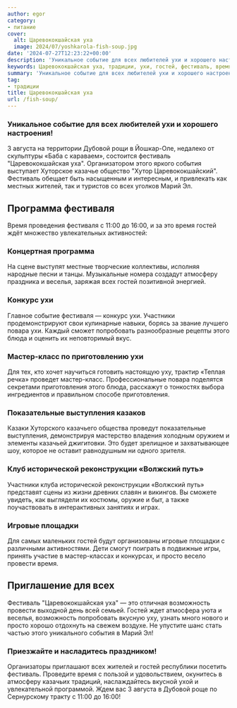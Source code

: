 ```yaml
---
author: egor
category:
- питание
cover:
  alt: Царевококшайская уха
  image: 2024/07/yoshkarola-fish-soup.jpg
date: '2024-07-27T12:23:22+00:00'
description: 'Уникальное событие для всех любителей ухи и хорошего настроения! 3 августа на территории Дубовой рощи в Йошкар-Оле, недалеко от скульптуры «Баба с...'
keywords: Царевококшайская уха, традиции, ухи, гостей, фестиваль, время, фестиваля, это, мастер, событие, августа, дубовой, царевококшайская, уха, события, жителей, марий
summary: 'Уникальное событие для всех любителей ухи и хорошего настроения! 3 августа на территории Дубовой рощи в Йошкар-Оле, недалеко от скульптуры «Баба с...'
tag:
- традиции
title: Царевококшайская уха
url: /fish-soup/
---
```


### Уникальное событие для всех любителей ухи и хорошего настроения!

3 августа на территории Дубовой рощи в Йошкар-Оле, недалеко от скульптуры «Баба с караваем», состоится фестиваль "Царевококшайская уха". Организатором этого яркого события выступает Хуторское казачье общество "Хутор Царевококшайский". Фестиваль обещает быть насыщенным и интересным, и привлекать как местных жителей, так и туристов со всех уголков Марий Эл.

## Программа фестиваля

Время проведения фестиваля с 11:00 до 16:00, и за это время гостей ждёт множество увлекательных активностей:

### Концертная программа

На сцене выступят местные творческие коллективы, исполняя народные песни и танцы. Музыкальные номера создадут атмосферу праздника и веселья, заряжая всех гостей позитивной энергией.

### Конкурс ухи

Главное событие фестиваля — конкурс ухи. Участники продемонстрируют свои кулинарные навыки, борясь за звание лучшего повара ухи. Каждый сможет попробовать разнообразные рецепты этого блюда и оценить их неповторимый вкус.

### Мастер-класс по приготовлению ухи

Для тех, кто хочет научиться готовить настоящую уху, трактир «Теплая речка» проведет мастер-класс. Профессиональные повара поделятся секретами приготовления этого блюда, расскажут о тонкостях выбора ингредиентов и правильном способе приготовления.

### Показательные выступления казаков

Казаки Хуторского казачьего общества проведут показательные выступления, демонстрируя мастерство владения холодным оружием и элементы казачьей джигитовки. Это будет зрелищное и захватывающее шоу, которое не оставит равнодушным ни одного зрителя.

### Клуб исторической реконструкции «Волжский путь»

Участники клуба исторической реконструкции «Волжский путь» представят сцены из жизни древних славян и викингов. Вы сможете увидеть, как выглядели их костюмы, оружие и быт, а также поучаствовать в интерактивных занятиях и играх.

### Игровые площадки

Для самых маленьких гостей будут организованы игровые площадки с различными активностями. Дети смогут поиграть в подвижные игры, принять участие в мастер-классах и конкурсах, и просто весело провести время.

## Приглашение для всех

Фестиваль "Царевококшайская уха" — это отличная возможность провести выходной день всей семьей. Гостей ждет атмосфера уюта и веселья, возможность попробовать вкусную уху, узнать много нового и просто хорошо отдохнуть на свежем воздухе. Не упустите шанс стать частью этого уникального события в Марий Эл!

### Приезжайте и насладитесь праздником!

Организаторы приглашают всех жителей и гостей республики посетить фестиваль. Проведите время с пользой и удовольствием, окунитесь в атмосферу казачьих традиций, наслаждайтесь вкусной ухой и увлекательной программой. Ждем вас 3 августа в Дубовой роще по Сернурскому тракту с 11:00 до 16:00!